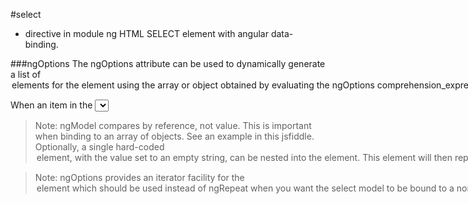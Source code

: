 #select
- directive in module ng
HTML SELECT element with angular data-binding.

###ngOptions
The ngOptions attribute can be used to dynamically generate a list of <option> elements for the <select> element using the array or object obtained by evaluating the ngOptions comprehension_expression.

When an item in the <select> menu is selected, the array element or object property represented by the selected option will be bound to the model identified by the ngModel directive.

> Note: ngModel compares by reference, not value. This is important when binding to an array of objects. See an example in this jsfiddle.
Optionally, a single hard-coded <option> element, with the value set to an empty string, can be nested into the <select> element. This element will then represent the null or "not selected" option. See example below for demonstration.


> Note: ngOptions provides an iterator facility for the <option> element which should be used instead of ngRepeat when you want the select model to be bound to a non-string value. This is because an option element can only be bound to string values at present.


